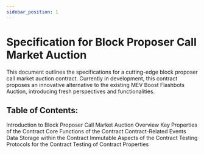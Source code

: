 ```yaml
---
sidebar_position: 1
---
```



# Specification for Block Proposer Call Market Auction

This document outlines the specifications for a cutting-edge block proposer call market auction contract. Currently in development, this contract proposes an innovative alternative to the existing MEV Boost Flashbots Auction, introducing fresh perspectives and functionalities.

## Table of Contents:
Introduction to Block Proposer Call Market Auction
Overview
Key Properties of the Contract
Core Functions of the Contract
Contract-Related Events
Data Storage within the Contract
Immutable Aspects of the Contract
Testing Protocols for the Contract
Testing of Contract Properties
